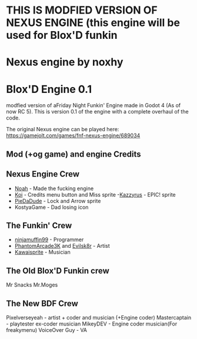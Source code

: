 # THIS IS MODFIED VERSION OF NEXUS ENGINE (this engine will be used for Blox'D funkin
# Nexus engine by noxhy

# Blox'D Engine 0.1
modfied version of aFriday Night Funkin' Engine made in Godot 4 (As of now RC 5).
This is version 0.1 of the engine with a complete overhaul of the code.


The original  Nexus engine can be played here: https://gamejolt.com/games/fnf-nexus-engine/689034

## Mod (+og game) and engine Credits
 
## Nexus Engine Crew
- [Noah](https://www.youtube.com/channel/UCH5BbTqMfiO-Cxhtx3drsqA) - Made the fucking engine
- [Koi](https://twitter.com/toasted_milk_) - Credits menu button and Miss sprite
-[Kazzyrus](https://twitter.com/kazzyrus) - EPIC! sprite
- [PieDaDude](https://www.youtube.com/channel/UCrMygwD7qdqK-BCyDPenTaQ) - Lock and Arrow sprite
- KostyaGame - Dad losing icon

## The Funkin' Crew
- [ninjamuffin99](https://twitter.com/ninja_muffin99) - Programmer
- [PhantomArcade3K](https://twitter.com/phantomarcade3k) and [Evilsk8r](https://twitter.com/evilsk8r) - Artist
- [Kawaisprite](https://twitter.com/kawaisprite) - Musician

## The Old Blox'D Funkin crew
Mr Snacks
Mr.Moges

## The New BDF Crew
Pixelverseyeah - artist + coder and musician (+Engine coder)
Mastercaptain - playtester ex-coder musician 
MikeyDEV - Engine coder musician(For freakymenu)
VoiceOver Guy - VA
